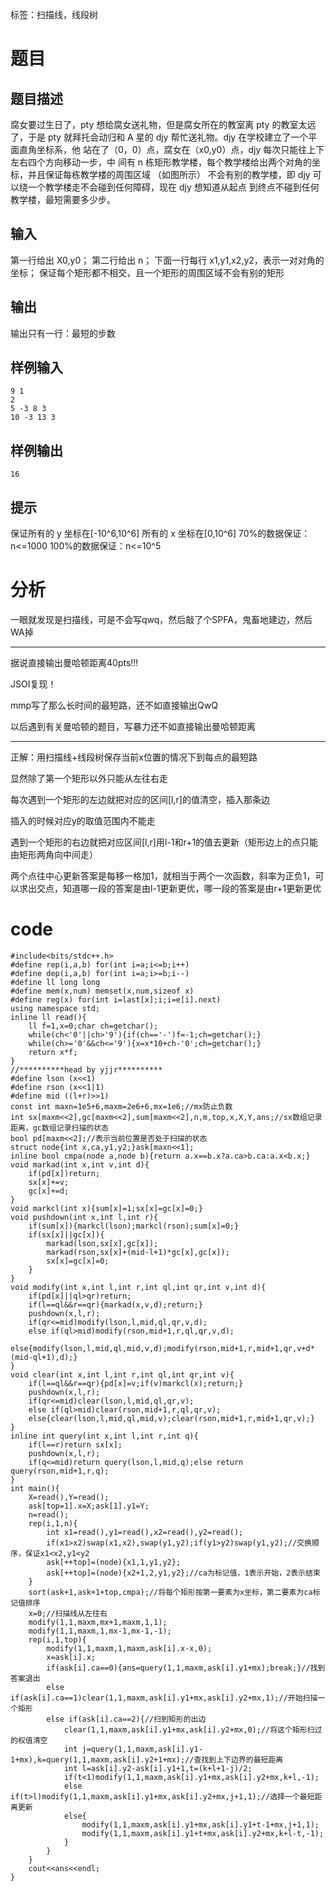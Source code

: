 ﻿---
subtitle: "扫描线+线段树维护+维护一次函数"
tags: 
 - 特殊-扫描线
 - 数据结构-线段树
grammar_cjkRuby: true
catalog: true
layout:  post
header-img: "img/header/P32.jpg"
preview-img: "/img/preview/P32.jpg"
---
标签：扫描线，线段树

# 题目

## 题目描述

腐女要过生日了，pty 想给腐女送礼物，但是腐女所在的教室离 pty 的教室太远了，于是 pty 就拜托会动归和 A 星的 djy 帮忙送礼物。djy 在学校建立了一个平面直角坐标系，他 站在了（0，0）点，腐女在（x0,y0）点，djy 每次只能往上下左右四个方向移动一步，中 间有 n 栋矩形教学楼，每个教学楼给出两个对角的坐标，并且保证每栋教学楼的周围区域 （如图所示） 不会有别的教学楼，即 djy 可以绕一个教学楼走不会碰到任何障碍，现在 djy 想知道从起点 到终点不碰到任何教学楼，最短需要多少步。

## 输入

第一行给出 X0,y0； 第二行给出 n； 下面一行每行 x1,y1,x2,y2，表示一对对角的坐标； 保证每个矩形都不相交，且一个矩形的周围区域不会有别的矩形

## 输出

输出只有一行：最短的步数

## 样例输入
```
9 1
2
5 -3 8 3
10 -3 13 3
```
## 样例输出
```
16 
```
## 提示

保证所有的 y 坐标在[-10^6,10^6]
所有的 x 坐标在[0,10^6]
70%的数据保证：n<=1000
100%的数据保证：n<=10^5

# 分析

一眼就发现是扫描线，可是不会写qwq，然后敲了个SPFA，鬼畜地建边，然后WA掉

------

据说直接输出曼哈顿距离40pts!!!

JSOI复现！

mmp写了那么长时间的最短路，还不如直接输出QwQ

以后遇到有关曼哈顿的题目，写暴力还不如直接输出曼哈顿距离

------

正解：用扫描线+线段树保存当前x位置的情况下到每点的最短路

显然除了第一个矩形以外只能从左往右走 

每次遇到一个矩形的左边就把对应的区间[l,r]的值清空，插入那条边

插入的时候对应y的取值范围内不能走

遇到一个矩形的右边就把对应区间[l,r]用l-1和r+1的值去更新（矩形边上的点只能由矩形两角向中间走）

两个点往中心更新答案是每移一格加1，就相当于两个一次函数，斜率为正负1，可以求出交点，知道哪一段的答案是由l-1更新更优，哪一段的答案是由r+1更新更优

# code
```
#include<bits/stdc++.h>
#define rep(i,a,b) for(int i=a;i<=b;i++)
#define dep(i,a,b) for(int i=a;i>=b;i--)
#define ll long long
#define mem(x,num) memset(x,num,sizeof x)
#define reg(x) for(int i=last[x];i;i=e[i].next)
using namespace std;
inline ll read(){
	ll f=1,x=0;char ch=getchar();
	while(ch<'0'||ch>'9'){if(ch=='-')f=-1;ch=getchar();}
	while(ch>='0'&&ch<='9'){x=x*10+ch-'0';ch=getchar();}
	return x*f;
}
//**********head by yjjr**********
#define lson (x<<1)
#define rson (x<<1|1)
#define mid ((l+r)>>1)
const int maxn=1e5+6,maxm=2e6+6,mx=1e6;//mx防止负数 
int sx[maxm<<2],gc[maxm<<2],sum[maxm<<2],n,m,top,x,X,Y,ans;//sx数组记录距离，gc数组记录扫描的状态 
bool pd[maxm<<2];//表示当前位置是否处于扫描的状态 
struct node{int x,ca,y1,y2;}ask[maxn<<1];
inline bool cmpa(node a,node b){return a.x==b.x?a.ca>b.ca:a.x<b.x;}
void markad(int x,int v,int d){
	if(pd[x])return;
    sx[x]+=v;
    gc[x]+=d;
}
void markcl(int x){sum[x]=1;sx[x]=gc[x]=0;}
void pushdown(int x,int l,int r){
    if(sum[x]){markcl(lson);markcl(rson);sum[x]=0;}
    if(sx[x]||gc[x]){
        markad(lson,sx[x],gc[x]);
        markad(rson,sx[x]+(mid-l+1)*gc[x],gc[x]);
        sx[x]=gc[x]=0;
    }
}
void modify(int x,int l,int r,int ql,int qr,int v,int d){
    if(pd[x]||ql>qr)return;
    if(l==ql&&r==qr){markad(x,v,d);return;}
    pushdown(x,l,r);
    if(qr<=mid)modify(lson,l,mid,ql,qr,v,d);
    else if(ql>mid)modify(rson,mid+1,r,ql,qr,v,d);
    else{modify(lson,l,mid,ql,mid,v,d);modify(rson,mid+1,r,mid+1,qr,v+d*(mid-ql+1),d);}
}
void clear(int x,int l,int r,int ql,int qr,int v){
    if(l==ql&&r==qr){pd[x]=v;if(v)markcl(x);return;}
    pushdown(x,l,r);
    if(qr<=mid)clear(lson,l,mid,ql,qr,v);
    else if(ql>mid)clear(rson,mid+1,r,ql,qr,v);
    else{clear(lson,l,mid,ql,mid,v);clear(rson,mid+1,r,mid+1,qr,v);}
}
inline int query(int x,int l,int r,int q){
	if(l==r)return sx[x];
	pushdown(x,l,r);
	if(q<=mid)return query(lson,l,mid,q);else return query(rson,mid+1,r,q);
}
int main(){
    X=read(),Y=read();
    ask[top=1].x=X;ask[1].y1=Y;
    n=read();
	rep(i,1,n){
		int x1=read(),y1=read(),x2=read(),y2=read();
		if(x1>x2)swap(x1,x2),swap(y1,y2);if(y1>y2)swap(y1,y2);//交换顺序，保证x1<x2,y1<y2 
		ask[++top]=(node){x1,1,y1,y2};	
		ask[++top]=(node){x2+1,2,y1,y2};//ca为标记值，1表示开始，2表示结束 
	}
    sort(ask+1,ask+1+top,cmpa);//将每个矩形按第一要素为x坐标，第二要素为ca标记值排序 
    x=0;//扫描线从左往右 
    modify(1,1,maxm,mx+1,maxm,1,1);
    modify(1,1,maxm,1,mx-1,mx-1,-1);
    rep(i,1,top){
        modify(1,1,maxm,1,maxm,ask[i].x-x,0);
        x=ask[i].x;
        if(ask[i].ca==0){ans=query(1,1,maxm,ask[i].y1+mx);break;}//找到答案退出 
        else if(ask[i].ca==1)clear(1,1,maxm,ask[i].y1+mx,ask[i].y2+mx,1);//开始扫描一个矩形 
        else if(ask[i].ca==2){//扫到矩形的出边 
			clear(1,1,maxm,ask[i].y1+mx,ask[i].y2+mx,0);//将这个矩形扫过的权值清空 
            int j=query(1,1,maxm,ask[i].y1-1+mx),k=query(1,1,maxm,ask[i].y2+1+mx);//查找到上下边界的最短距离 
            int l=ask[i].y2-ask[i].y1+1,t=(k+l+1-j)/2;
            if(t<1)modify(1,1,maxm,ask[i].y1+mx,ask[i].y2+mx,k+l,-1);
            else if(t>l)modify(1,1,maxm,ask[i].y1+mx,ask[i].y2+mx,j+1,1);//选择一个最短距离更新 
            else{
                modify(1,1,maxm,ask[i].y1+mx,ask[i].y1+t-1+mx,j+1,1);
                modify(1,1,maxm,ask[i].y1+t+mx,ask[i].y2+mx,k+l-t,-1);
            }
        }
    }
    cout<<ans<<endl;
}
```